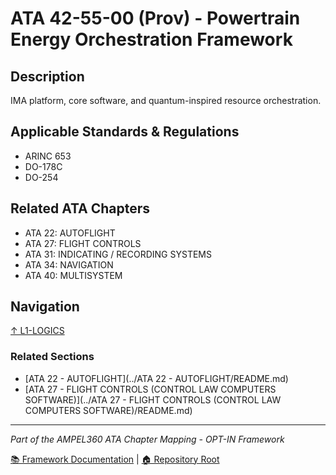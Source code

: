 # ATA 42-55-00 (Prov) - Powertrain Energy Orchestration Framework

## Description

IMA platform, core software, and quantum-inspired resource orchestration.

## Applicable Standards & Regulations

- ARINC 653
- DO-178C
- DO-254

## Related ATA Chapters

- ATA 22: AUTOFLIGHT
- ATA 27: FLIGHT CONTROLS
- ATA 31: INDICATING / RECORDING SYSTEMS
- ATA 34: NAVIGATION
- ATA 40: MULTISYSTEM

## Navigation

[↑ L1-LOGICS](../README.md)

### Related Sections

- [ATA 22 - AUTOFLIGHT](../ATA 22 - AUTOFLIGHT/README.md)
- [ATA 27 - FLIGHT CONTROLS (CONTROL LAW COMPUTERS SOFTWARE)](../ATA 27 - FLIGHT CONTROLS (CONTROL LAW COMPUTERS SOFTWARE)/README.md)

---

*Part of the AMPEL360 ATA Chapter Mapping - OPT-IN Framework*

[📚 Framework Documentation](../../README.md) | [🏠 Repository Root](../../../README.md)
